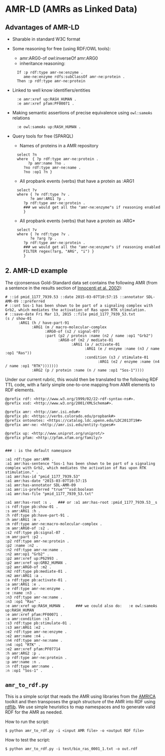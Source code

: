# AMR-LD (AMRs as Linked Data)

## Advantages of AMR-LD

- Sharable in standard W3C format

- Some reasoning for free (using RDF/OWL tools):
  - amr:ARG0-of owl:inverseOf amr:ARG0
  - inheritance reasoning:
  
  ```
    If :p rdf:type amr-ne:enzyme .
       ame-ne:enzyme rdfs:subClassOf amr-ne:protein .
    Then :p rdf:type amr-ne:protein
  ```

- Linked to well know identifiers/entities

  ```
    :e amr:xref up:RASH_HUMAN .
    :e amr:xref pfam:PF00071 .
  ```

- Making semantic assertions of precise equivalence using `owl:sameAs` relations

  ```
    :e owl:sameAs up:RASH_HUMAN .
  ```

- Query tools for free (SPARQL)
  - Names of proteins in a AMR repository

  ```
    select ?n
    where  { ?p rdf:type amr-ne:protein .
         ?p amr:name ?no .
       ?no rdf:type amr-ne:name .
       ?no :op1 ?n }
  ```

   - All propbank events (verbs) that have a protein as :ARG1

  ```
    select ?v
    where { ?e rdf:type ?v .
          ?e amr:ARG1 ?p .
       ?p rdf:type amr-ne:protein .
       ### we would get all the "amr-ne:enzyme"s if reasoning enabled
       }
  ```

   - All propbank events (verbs) that have a protein as :ARG*

  ```
    select ?v
    where { ?e rdf:type ?v .
          ?e ?arg ?p .
       ?p rdf:type amr-ne:protein .
       ### we would get all the "amr-ne:enzyme"s if reasoning enabled
       FILTER regex(?arg, "ARG", "i") }
       }
  ```
## 2. AMR-LD example

The cjconsensus Gold-Standard data set contains the following AMR (from a sentence in the results section of [Innocenti et al. 2002](http://www.ncbi.nlm.nih.gov/pubmed/11777939)):

```
# ::id pmid_1177_7939.53 ::date 2015-03-07T10:57:15 ::annotator SDL-AMR-09 ::preferred
# ::snt Sos-1 has been shown to be part of a signaling complex with Grb2, which mediates the activation of Ras upon RTK stimulation.
# ::save-date Fri Mar 13, 2015 ::file pmid_1177_7939_53.txt
(s / show-01
      :ARG1 (h / have-part-91
            :ARG1 (m / macro-molecular-complex
                  :ARG0-of (s2 / signal-07)
                  :part (p2 / protein :name (n2 / name :op1 "Grb2")
                        :ARG0-of (m2 / mediate-01
                              :ARG1 (a / activate-01
                                    :ARG1 (e / enzyme :name (n3 / name :op1 "Ras"))
                                    :condition (s3 / stimulate-01
                                          :ARG1 (e2 / enzyme :name (n4 / name :op1 "RTK")))))))
            :ARG2 (p / protein :name (n / name :op1 "Sos-1"))))
```

Under our current rubric, this would then be translated to the following RDF TTL code, with a fairly simple one-to-one mapping from AMR elements to RDF elements.  

```
@prefix rdf: <http://www.w3.org/1999/02/22-rdf-syntax-ns#>.
@prefix xsd: <http://www.w3.org/2001/XMLSchema#>.

@prefix amr: <http://amr.isi.edu#>
@prefix pb: <https://verbs.colorado.edu/propbank#>
@prefix ontonotes: <https://catalog.ldc.upenn.edu/LDC2013T19#>
@prefix amr-ne: <http://amr.isi.edu/entity-types#>

@prefix up: <http://www.uniprot.org/uniprot/>
@prefix pfam: <http://pfam.xfam.org/family/>


### : is the default namespace

:a1 rdf:type amr:AMR .
:a1 amr:has-sentence "Sos-1 has been shown to be part of a signaling complex with Grb2, which mediates the activation of Ras upon RTK stimulation." .
:a1 amr:has-id "pmid_1177_7939.53"
:a1 amr:has-date "2015-03-07T10:57:15
:a1 amr:has-annotator SDL-AMR-09
:a1 amr:is-preferred "true"^^xsd:boolean
:a1 amr:has-file "pmid_1177_7939_53.txt"

:a1 amr:has-root :s .   ### or :a1 amr:has-root :pmid_1177_7939.53__s
:s rdf:type pb:show-01 .
:s amr:ARG1 :h .
:h rdf:type pb:have-part-91 .
:h amr:ARG1 :m .
:m rdf:type amr-ne:macro-molecular-complex .
:m amr:ARG0-of :s2 .
:s2 rdf:type pb:signal-07 .
:m amr:part :p2 .
:p2 rdf:type amr-ne:protein .
:p2 :name :n2 .
:n2 rdf:type amr-ne:name .
:n2 amr:op1 "Grb2" .
:p2 amr:xref up:P62993 .
:p2 amr:xref up:GRB2_HUMAN .
:p2 amr:ARG0-of :m2 .
:m2 rdf:type pb:mediate-01 .
:m2 amr:ARG1 :a .
:a rdf:type pb:activate-01 .
:a amr:ARG1 :e .
:e rdf:type amr-ne:enzyme .
:e :name :n3 .
:n3 rdf:type amr-ne:name .
:n3 :op1 "Ras" .
:e amr:xref up:RASH_HUMAN .     ### we could also do:   :e owl:sameAs up:RASH_HUMAN  
:e amr:xref pfam:PF00071 .
:a amr:condition :s3 .
:s3 rdf:type pb:stimulate-01 .
:s3 amr:ARG1 :e2 .
:e2 rdf:type amr-ne:enzyme .
:e2 amr:name :n4 .
:n4 rdf:type amr-ne:name .
:n4 :op1 "RTK" .
:e2 amr:xref pfam:PF07714
:h amr:ARG2 :p .
:p rdf:type amr-ne:protein .
:p amr:name :n .
:n rdf:type amr:name .
:n :op1 "Sos-1" .
```
## `amr_to_rdf.py`

This is a simple script that reads the AMR using libraries from the [AMRICA](https://github.com/nsaphra/AMRICA) toolkit and then transposes the graph structure of the AMR into RDF using [rdflib](https://github.com/RDFLib/rdflib). We use simple heuristics to map namespaces and to generate valid RDF for the AMR as needed. 

How to run the script:

```
$ python amr_to_rdf.py -i <input AMR file> -o <output RDF file>
```

How to test the script:

```
$ python amr_to_rdf.py -i test/bio_ras_0001_1.txt -o out.rdf
```

